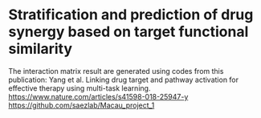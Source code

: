 # Stratification and prediction of drug synergy based on target functional similarity

The interaction matrix result are generated using codes from this publication: 
Yang et al. Linking drug target and pathway activation for effective therapy using multi-task learning.
https://www.nature.com/articles/s41598-018-25947-y
https://github.com/saezlab/Macau_project_1
